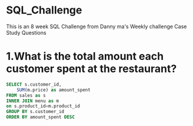# SQL_Challenge
This is an 8 week SQL Challenge from Danny ma's Weekly challenge
Case Study Questions
# 1.What is the total amount each customer spent at the restaurant?
```SQL
SELECT s.customer_id,
	SUM(m.price) as amount_spent
FROM sales as s
INNER JOIN menu as m
on s.product_id=m.product_id
GROUP BY s.customer_id
ORDER BY amount_spent DESC
```

